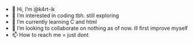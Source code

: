 - 👋 Hi, I’m @k4rt-ik
- 👀 I’m interested in coding tbh. still exploring
- 🌱 I’m currently learning C and html
- 💞️ I’m looking to collaborate on nothing as of now. ill first improve myself
- 📫 How to reach me = just dont 

<!---
k4rt-ik/k4rt-ik is a ✨ special ✨ repository because its `README.md` (this file) appears on your GitHub profile.
You can click the Preview link to take a look at your changes.
--->
